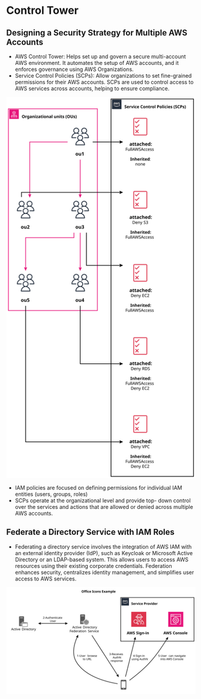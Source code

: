 # Control Tower

## Designing a Security Strategy for Multiple AWS Accounts
- AWS Control Tower: Helps set up and govern a secure multi-account AWS
environment. It automates the setup of AWS accounts, and it enforces 
governance using AWS Organizations.
- Service Control Policies (SCPs): Allow organizations to set fine-grained
  permissions for their AWS accounts. SCPs are used to control access to
  AWS services across accounts, helping to ensure compliance.

![](../uml/002-control-tower/scp.svg)

- IAM policies are focused on defining permissions for individual IAM entities
  (users, groups, roles)
- SCPs operate at the organizational level and provide top-
   down control over the services and actions that are allowed or denied across
   multiple AWS accounts.

## Federate a Directory Service with IAM Roles
- Federating a directory service involves the integration of AWS IAM with an external identity
provider (IdP), such as Keycloak or Microsoft Active Directory or an LDAP-based system. 
This allows users to access AWS resources using their existing corporate credentials. 
Federation enhances security, centralizes identity management, and simplifies user access to AWS services.

![](../uml/002-control-tower/federation.svg)